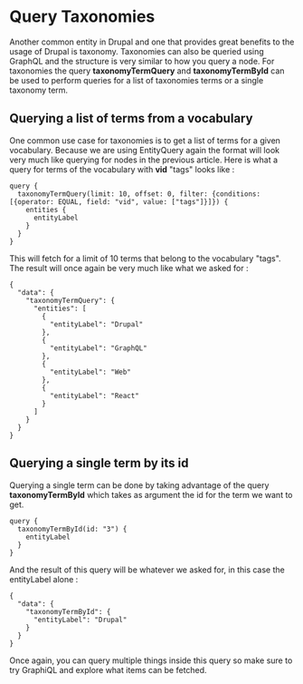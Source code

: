 # Query Taxonomies

Another common entity in Drupal and one that provides great benefits to the usage of Drupal is taxonomy. Taxonomies can also be queried using GraphQL and the structure is very similar to how you query a node. For taxonomies the query **taxonomyTermQuery** and **taxonomyTermById** can be used to perform queries for a list of taxonomies terms or a single taxonomy term.

## Querying a list of terms from a vocabulary

One common use case for taxonomies is to get a list of terms for a given vocabulary. Because we are using EntityQuery again the format will look very much like querying for nodes in the previous article. Here is what a query for terms of the vocabulary with **vid** "tags" looks like :

```
query {
  taxonomyTermQuery(limit: 10, offset: 0, filter: {conditions: [{operator: EQUAL, field: "vid", value: ["tags"]}]}) {
    entities {
      entityLabel
    }
  }
}
```

This will fetch for a limit of 10 terms that belong to the vocabulary "tags". The result will once again be very much like what we asked for : 

```
{
  "data": {
    "taxonomyTermQuery": {
      "entities": [
        {
          "entityLabel": "Drupal"
        },
        {
          "entityLabel": "GraphQL"
        },
        {
          "entityLabel": "Web"
        },
        {
          "entityLabel": "React"
        }
      ]
    }
  }
}
```

## Querying a single term by its id

Querying a single term can be done by taking advantage of the query **taxonomyTermById** which takes  as argument the id for the term we want to get.

```
query {
  taxonomyTermById(id: "3") {
    entityLabel
  }
}
```

And the result of this query will be whatever we asked for, in this case the entityLabel alone : 

```
{
  "data": {
    "taxonomyTermById": {
      "entityLabel": "Drupal"
    }
  }
}
```

Once again, you can query multiple things inside this query so make sure to try GraphiQL and explore what items can be fetched.

